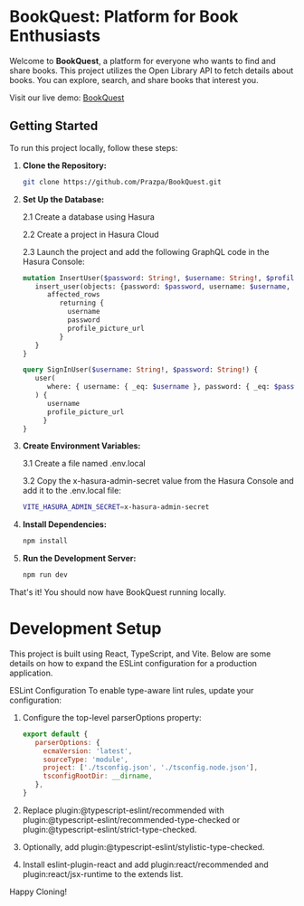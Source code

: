 # BookQuest: Platform for Book Enthusiasts

Welcome to **BookQuest**, a platform for everyone who wants to find and share books. This project utilizes the Open Library API to fetch details about books. You can explore, search, and share books that interest you. 

Visit our live demo: [BookQuest](https://book-quest-fawn.vercel.app)

## Getting Started

To run this project locally, follow these steps:

1. **Clone the Repository:**
   ```sh
   git clone https://github.com/Prazpa/BookQuest.git

2. **Set Up the Database:**


   2.1 Create a database using Hasura
   
   2.2 Create a project in Hasura Cloud
   
   2.3 Launch the project and add the following GraphQL code in the Hasura Console:
   
    ```graphql
   mutation InsertUser($password: String!, $username: String!, $profile_picture_url: String!) {
       insert_user(objects: {password: $password, username: $username, profile_picture_url: $profile_picture_url}) {
          affected_rows
             returning {
               username
               password
               profile_picture_url
             }
       }
   }

   query SignInUser($username: String!, $password: String!) {
       user(
          where: { username: { _eq: $username }, password: { _eq: $password } }
       ) {
          username
          profile_picture_url
         }
   }

4. **Create Environment Variables:**
   
    3.1 Create a file named .env.local
   
    3.2 Copy the x-hasura-admin-secret value from the Hasura Console and add it to the .env.local file:
   
    ```sh
    VITE_HASURA_ADMIN_SECRET=x-hasura-admin-secret

6. **Install Dependencies:**
    ```sh
    npm install

7. **Run the Development Server:**
   ```sh
   npm run dev

That's it! You should now have BookQuest running locally.

# Development Setup
This project is built using React, TypeScript, and Vite. Below are some details on how to expand the ESLint configuration for a production application.

ESLint Configuration
To enable type-aware lint rules, update your configuration:

1. Configure the top-level parserOptions property:
   ```js
   export default {
      parserOptions: {
        ecmaVersion: 'latest',
        sourceType: 'module',
        project: ['./tsconfig.json', './tsconfig.node.json'],
        tsconfigRootDir: __dirname,
      },
   }
   
2. Replace plugin:@typescript-eslint/recommended with plugin:@typescript-eslint/recommended-type-checked or plugin:@typescript-eslint/strict-type-checked.

3. Optionally, add plugin:@typescript-eslint/stylistic-type-checked.

4. Install eslint-plugin-react and add plugin:react/recommended and plugin:react/jsx-runtime to the extends list.

Happy Cloning!
